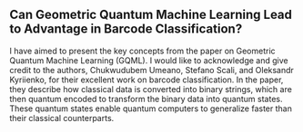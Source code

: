 ## Can Geometric Quantum Machine Learning Lead to Advantage in Barcode Classification?

I have aimed to present the key concepts from the paper on Geometric Quantum Machine Learning (GQML). I would like to acknowledge and give credit to the authors, Chukwudubem Umeano, Stefano Scali, and Oleksandr Kyriienko, for their excellent work on barcode classification. In the paper, they describe how classical data is converted into binary strings, which are then quantum encoded to transform the binary data into quantum states. These quantum states enable quantum computers to generalize faster than their classical counterparts.